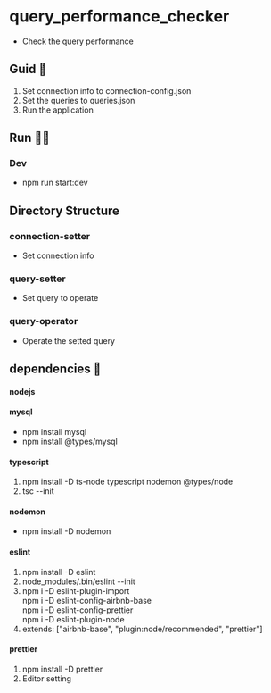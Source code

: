 # query_performance_checker

- Check the query performance

## Guid 🧭

1. Set connection info to connection-config.json
2. Set the queries to queries.json
3. Run the application

## Run 🏃‍♂️

### Dev

- npm run start:dev

## Directory Structure

### connection-setter

- Set connection info

### query-setter

- Set query to operate

### query-operator

- Operate the setted query

## dependencies 👫

#### nodejs

#### mysql

- npm install mysql
- npm install @types/mysql

#### typescript

1. npm install -D ts-node typescript nodemon @types/node
2. tsc --init

#### nodemon

- npm install -D nodemon

#### eslint

1. npm install -D eslint
2. node_modules/.bin/eslint --init
3. npm i -D eslint-plugin-import  
   npm i -D eslint-config-airbnb-base  
   npm i -D eslint-config-prettier  
   npm i -D eslint-plugin-node
4. extends: ["airbnb-base", "plugin:node/recommended", "prettier"]

#### prettier

1. npm install -D prettier
2. Editor setting

